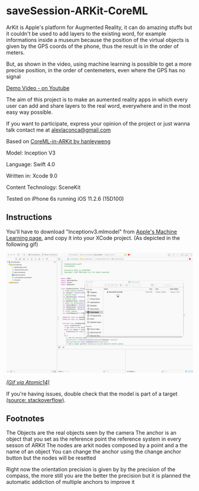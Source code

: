 # saveSession-ARKit-CoreML
ArKit is Apple's platform for Augmented Reality, it can do amazing stuffs but it couldn't be used to add layers to the existing word, for example informations inside a museum because the position of the virtual objects is given by the GPS coords of the phone, thus the result is in the order of meters.

But, as shown in the video, using machine learning is possible to get a more precise position, in the order of centemeters, even where the GPS has no signal

[Demo Video - on Youtube](https://youtu.be/Q-FoqKHHUQw)

The aim of this project is to make an aumented reality apps in which every user can add and share layers to the real word, everywhere and in the most easy way possible.

If you want to participate, express your opinion of the project or just wanna talk contact me at alexlaconca@gmail.com

Based on [CoreML-in-ARKit by hanleyweng](https://github.com/hanleyweng/CoreML-in-ARKit)

Model: Inception V3

Language: Swift 4.0

Written in: Xcode 9.0

Content Technology: SceneKit

Tested on iPhone 6s running iOS 11.2.6 (15D100)

## Instructions

You'll have to download "Inceptionv3.mlmodel" from [Apple's Machine Learning page](https://developer.apple.com/machine-learning/), and copy it into your XCode project. (As depicted in the following gif)

![Gif to show dragging and dropping of model into XCode](post-media/AddingMLModel.gif)

[_(Gif via Atomic14)_](https://github.com/atomic14/VisionCoreMLSample)

If you're having issues, double check that the model is part of a target [(source: stackoverflow)](https://stackoverflow.com/questions/45884085/model-is-not-part-of-any-target-add-the-model-to-a-target-to-enable-generation).

## Footnotes

The Objects are the real objects seen by the camera
The anchor is an object that you set as the reference point the reference system in every sesson of ARKit
The nodes are arkit nodes composed by a point and a the name of an object
You can change the anchor using the change anchor button but the nodes will be resetted

Right now the orientation precision is given by by the precision of the compass, the more still you are the better the precision but it is planned the automatic addiction of multiple anchors to improve it
